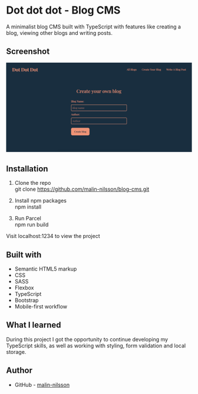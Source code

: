 # Dot dot dot - Blog CMS
A minimalist blog CMS built with TypeScript with features like creating a blog, viewing other blogs and writing posts.

## Screenshot
![](./src/assets/screenshot.jpg)

## Installation
1. Clone the repo\
git clone https://github.com/malin-nilsson/blog-cms.git

2. Install npm packages\
npm install

3. Run Parcel\
npm run build

Visit localhost:1234 to view the project

## Built with
- Semantic HTML5 markup
- CSS
- SASS
- Flexbox
- TypeScript
- Bootstrap
- Mobile-first workflow

## What I learned
During this project I got the opportunity to continue developing my TypeScript skills, as well as working with styling, form validation and local storage.

## Author
- GitHub - [malin-nilsson](https://github.com/malin-nilsson)

